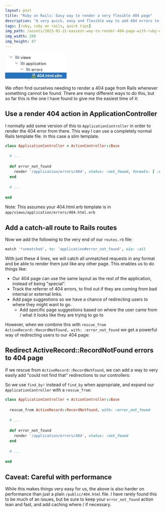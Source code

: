 ```yaml
---
layout: post
title: "Ruby on Rails: Easy way to render a very flexible 404 page"
description: "A very quick, easy and flexible way to add 404 errors to a Rails application"
tags: [ruby, ruby on rails, quick tips]
img_path: /assets/2023-01-21-easiest-way-to-render-404-page-with-ruby-on-rails/render-404-easily-with-rails.png
img_width: 200
img_height: 87
---
```


![The 404 partial we will be using](/assets/2023-01-21-easiest-way-to-render-404-page-with-ruby-on-rails/render-404-easily-with-rails.png)

We often find ourselves needing to render a 404 page from Rails whenever something cannot be found. 
There are many different ways to do this, but so far this is the one I have found to give me the easiest time of it:

## Use a render 404 action in ApplicationController

I normally add some version of this to `ApplicationController` in order to render the 404 error from there. 
This way I can use a completely normal Rails template file. In this case a slim template.

```ruby
class ApplicationController < ActionController::Base

  # ...
  
  def error_not_found
    render '/application/errors/404', status: :not_found, formats: [ :html ]
  end
  
  # ...

end
```

Note: This assumes your 404.html.erb template is in `app/views/application/errors/404.html.erb`

## Add a catch-all route to Rails routes

Now we add the following to the very end of our `routes.rb` file:

```ruby
match '*unmatched', to: 'application#error_not_found', via: :all
```

With just these 4 lines, we will catch all unmatched requests in any format and be able to render them just like any other page. This enables us to do things like:

- Our 404 page can use the same layout as the rest of the application, instead of being "special".
- Track the referrer of 404 errors, to find out if they are coming from bad internal or external links.
- Add page suggestions so we have a chance of redirecting users to where they might want to go.
  - Add specific page suggestions based on where the user came from / what it looks like they are trying to go to

However, when we combine this with `rescue_from ActiveRecord::RecordNotFound, with: :error_not_found` we get a powerful way of redirecting users to our 404 page:

## Redirect ActiveRecord::RecordNotFound errors to 404 page

If we rescue from `ActiveRecord::RecordNotFound`, we can add a way to very easily add "could not find that" redirections to our controllers:

So we use `find_by!` instead of `find_by` when appropriate, and expand our `ApplicationController` with a `rescue_from`:

```ruby
class ApplicationController < ActionController::Base

  rescue_from ActiveRecord::RecordNotFound, with: :error_not_found
  
  # ...
  
  def error_not_found
    render '/application/errors/404', status: :not_found
  end
  
  # ...

end
```

## Caveat: Careful with performance

While this makes things very easy for us, the above is also harder on performance than just a plain `/public/404.html` file. 
I have rarely found this to be much of an issues, but be sure to keep your `error_not_found` action lean and fast, and add caching where / if necessary. 
